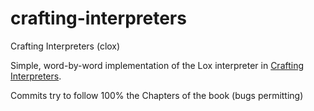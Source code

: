 # crafting-interpreters
Crafting Interpreters (clox)

Simple, word-by-word implementation of the Lox interpreter in [Crafting Interpreters](craftinginterpreters.com).

Commits try to follow 100% the Chapters of the book (bugs permitting)
